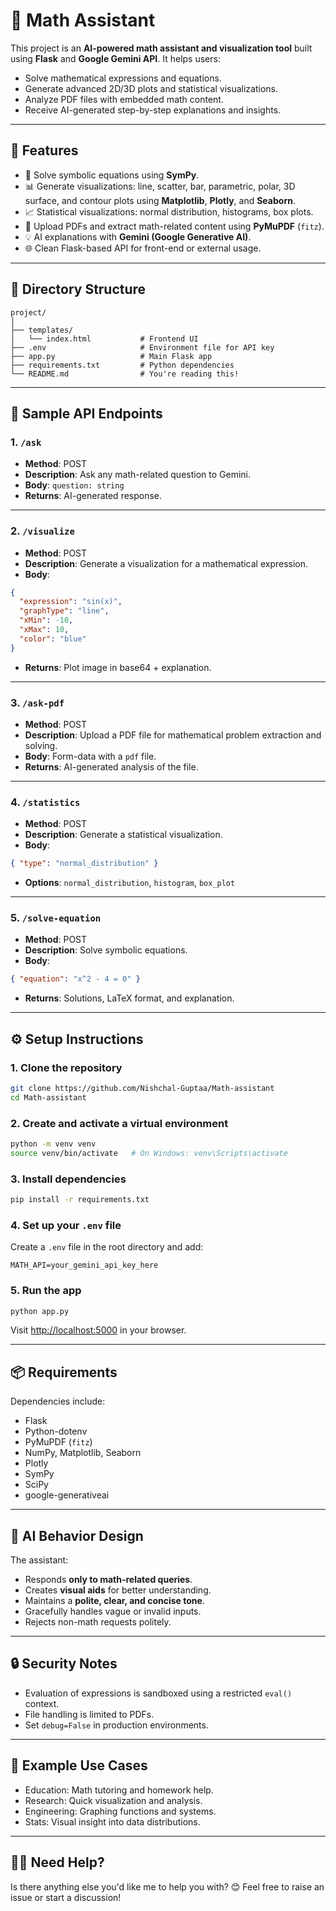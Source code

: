 # 🧠 Math Assistant

This project is an **AI-powered math assistant and visualization tool** built using **Flask** and **Google Gemini API**. It helps users:

* Solve mathematical expressions and equations.
* Generate advanced 2D/3D plots and statistical visualizations.
* Analyze PDF files with embedded math content.
* Receive AI-generated step-by-step explanations and insights.

---

## 🚀 Features

* 🧮 Solve symbolic equations using **SymPy**.
* 📊 Generate visualizations: line, scatter, bar, parametric, polar, 3D surface, and contour plots using **Matplotlib**, **Plotly**, and **Seaborn**.
* 📈 Statistical visualizations: normal distribution, histograms, box plots.
* 📎 Upload PDFs and extract math-related content using **PyMuPDF** (`fitz`).
* 💡 AI explanations with **Gemini (Google Generative AI)**.
* 🌐 Clean Flask-based API for front-end or external usage.

---

## 📁 Directory Structure

```
project/
│
├── templates/
│   └── index.html           # Frontend UI
├── .env                     # Environment file for API key
├── app.py                   # Main Flask app
├── requirements.txt         # Python dependencies
└── README.md                # You're reading this!
```

---

## 🧪 Sample API Endpoints

### 1. `/ask`

* **Method**: POST
* **Description**: Ask any math-related question to Gemini.
* **Body**: `question: string`
* **Returns**: AI-generated response.

---

### 2. `/visualize`

* **Method**: POST
* **Description**: Generate a visualization for a mathematical expression.
* **Body**:

```json
{
  "expression": "sin(x)",
  "graphType": "line",
  "xMin": -10,
  "xMax": 10,
  "color": "blue"
}
```

* **Returns**: Plot image in base64 + explanation.

---

### 3. `/ask-pdf`

* **Method**: POST
* **Description**: Upload a PDF file for mathematical problem extraction and solving.
* **Body**: Form-data with a `pdf` file.
* **Returns**: AI-generated analysis of the file.

---

### 4. `/statistics`

* **Method**: POST
* **Description**: Generate a statistical visualization.
* **Body**:

```json
{ "type": "normal_distribution" }
```

* **Options**: `normal_distribution`, `histogram`, `box_plot`

---

### 5. `/solve-equation`

* **Method**: POST
* **Description**: Solve symbolic equations.
* **Body**:

```json
{ "equation": "x^2 - 4 = 0" }
```

* **Returns**: Solutions, LaTeX format, and explanation.

---

## ⚙️ Setup Instructions

### 1. Clone the repository

```bash
git clone https://github.com/Nishchal-Guptaa/Math-assistant
cd Math-assistant
```

### 2. Create and activate a virtual environment

```bash
python -m venv venv
source venv/bin/activate   # On Windows: venv\Scripts\activate
```

### 3. Install dependencies

```bash
pip install -r requirements.txt
```

### 4. Set up your `.env` file

Create a `.env` file in the root directory and add:

```
MATH_API=your_gemini_api_key_here
```

### 5. Run the app

```bash
python app.py
```

Visit [http://localhost:5000](http://localhost:5000) in your browser.

---

## 📦 Requirements

Dependencies include:

* Flask
* Python-dotenv
* PyMuPDF (`fitz`)
* NumPy, Matplotlib, Seaborn
* Plotly
* SymPy
* SciPy
* google-generativeai

---

## 🤖 AI Behavior Design

The assistant:

* Responds **only to math-related queries**.
* Creates **visual aids** for better understanding.
* Maintains a **polite, clear, and concise tone**.
* Gracefully handles vague or invalid inputs.
* Rejects non-math requests politely.

---

## 🔒 Security Notes

* Evaluation of expressions is sandboxed using a restricted `eval()` context.
* File handling is limited to PDFs.
* Set `debug=False` in production environments.

---

## 📌 Example Use Cases

* Education: Math tutoring and homework help.
* Research: Quick visualization and analysis.
* Engineering: Graphing functions and systems.
* Stats: Visual insight into data distributions.

---


## 🙋‍♀️ Need Help?

Is there anything else you'd like me to help you with? 😊
Feel free to raise an issue or start a discussion!
